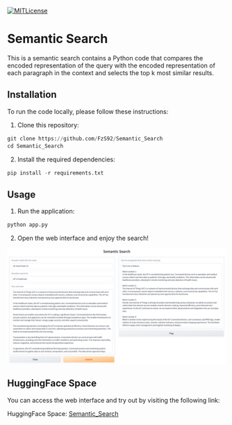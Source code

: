[![MITLicense](https://img.shields.io/badge/license-MIT-green)](https://opensource.org/licenses/MIT)


# Semantic Search

This is a semantic search contains a Python code that compares the encoded representation of the query with the encoded representation of each paragraph in the context and selects the top k most similar results.

## Installation

To run the code locally, please follow these instructions:

1. Clone this repository:

```python
git clone https://github.com/FzS92/Semantic_Search
cd Semantic_Search
```
2. Install the required dependencies:
```python
pip install -r requirements.txt
```

## Usage
1. Run the application:
```python
python app.py
```
2. Open the web interface and enjoy the search! 

![App Screenshot](./screenshots/app_screenshot.png)

## HuggingFace Space
You can access the web interface and try out by visiting the following link:

HuggingFace Space: [Semantic_Search](https://huggingface.co/spaces/fzs/Semantic_Search)

